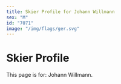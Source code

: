 ```yaml
---
title: Skier Profile for Johann Willmann
sex: "M"
id: "7071"
image: "/img/flags/ger.svg" 
---
```


# Skier Profile

This page is for: Johann Willmann.
    